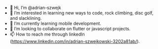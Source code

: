 - 👋 Hi, I’m @adrian-szwejk
- 👀 I’m interested in learning new ways to code, rock climbing, disc golf, and slacklining.
- 🌱 I’m currently learning mobile development.
- 💞️ I’m looking to collaborate on flutter or javascript projects.
- 📫 How to reach me through linkedIn (https://www.linkedin.com/in/adrian-szwejkowski-3202a81ab/).

<!---
adrian-szwejk/adrian-szwejk is a ✨ special ✨ repository because its `README.md` (this file) appears on your GitHub profile.
You can click the Preview link to take a look at your changes.
--->
